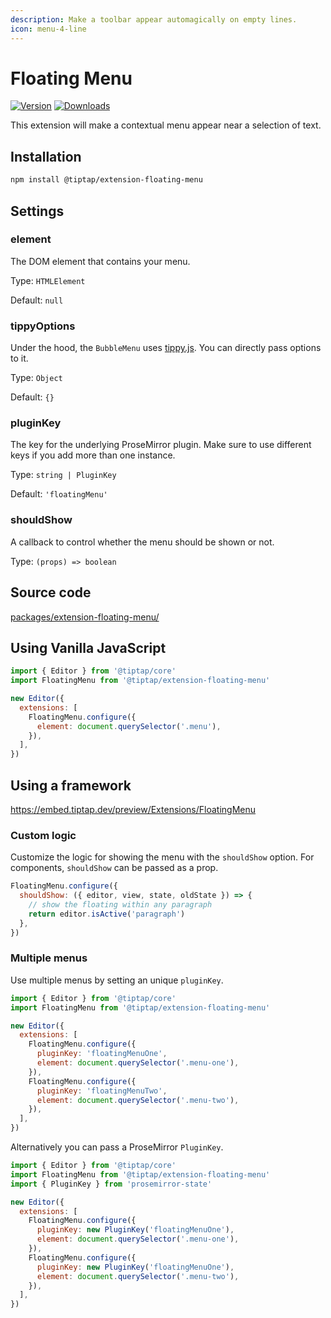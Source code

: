 ```yaml
---
description: Make a toolbar appear automagically on empty lines.
icon: menu-4-line
---
```


# Floating Menu
[![Version](https://img.shields.io/npm/v/@tiptap/extension-floating-menu.svg?label=version)](https://www.npmjs.com/package/@tiptap/extension-floating-menu)
[![Downloads](https://img.shields.io/npm/dm/@tiptap/extension-floating-menu.svg)](https://npmcharts.com/compare/@tiptap/extension-floating-menu?minimal=true)

This extension will make a contextual menu appear near a selection of text.

## Installation
```bash
npm install @tiptap/extension-floating-menu
```

## Settings

### element
The DOM element that contains your menu.

Type: `HTMLElement`

Default: `null`

### tippyOptions
Under the hood, the `BubbleMenu` uses [tippy.js](https://atomiks.github.io/tippyjs/v6/all-props/). You can directly pass options to it.

Type: `Object`

Default: `{}`

### pluginKey
The key for the underlying ProseMirror plugin. Make sure to use different keys if you add more than one instance.

Type: `string | PluginKey`

Default: `'floatingMenu'`

### shouldShow
A callback to control whether the menu should be shown or not.

Type: `(props) => boolean`

## Source code
[packages/extension-floating-menu/](https://github.com/ueberdosis/tiptap/blob/main/packages/extension-floating-menu/)

## Using Vanilla JavaScript
```js
import { Editor } from '@tiptap/core'
import FloatingMenu from '@tiptap/extension-floating-menu'

new Editor({
  extensions: [
    FloatingMenu.configure({
      element: document.querySelector('.menu'),
    }),
  ],
})
```

## Using a framework
https://embed.tiptap.dev/preview/Extensions/FloatingMenu

### Custom logic
Customize the logic for showing the menu with the `shouldShow` option. For components, `shouldShow` can be passed as a prop.

```js
FloatingMenu.configure({
  shouldShow: ({ editor, view, state, oldState }) => {
    // show the floating within any paragraph
    return editor.isActive('paragraph')
  },
})
```

### Multiple menus
Use multiple menus by setting an unique `pluginKey`.

```js
import { Editor } from '@tiptap/core'
import FloatingMenu from '@tiptap/extension-floating-menu'

new Editor({
  extensions: [
    FloatingMenu.configure({
      pluginKey: 'floatingMenuOne',
      element: document.querySelector('.menu-one'),
    }),
    FloatingMenu.configure({
      pluginKey: 'floatingMenuTwo',
      element: document.querySelector('.menu-two'),
    }),
  ],
})
```

Alternatively you can pass a ProseMirror `PluginKey`.

```js
import { Editor } from '@tiptap/core'
import FloatingMenu from '@tiptap/extension-floating-menu'
import { PluginKey } from 'prosemirror-state'

new Editor({
  extensions: [
    FloatingMenu.configure({
      pluginKey: new PluginKey('floatingMenuOne'),
      element: document.querySelector('.menu-one'),
    }),
    FloatingMenu.configure({
      pluginKey: new PluginKey('floatingMenuOne'),
      element: document.querySelector('.menu-two'),
    }),
  ],
})
```
